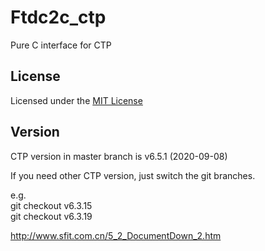 # Ftdc2c_ctp

Pure C interface for CTP

## License

Licensed under the [MIT License](http://www.mit-license.org/)

## Version

CTP version in master branch is v6.5.1 (2020-09-08)

If you need other CTP version, just switch the git branches.

e.g.  
git checkout v6.3.15  
git checkout v6.3.19  

http://www.sfit.com.cn/5_2_DocumentDown_2.htm